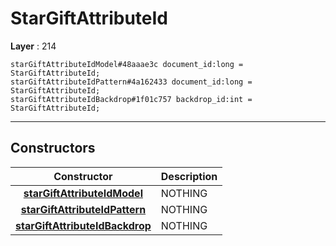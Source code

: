 # StarGiftAttributeId

**Layer** : 214

```tl
starGiftAttributeIdModel#48aaae3c document_id:long = StarGiftAttributeId;
starGiftAttributeIdPattern#4a162433 document_id:long = StarGiftAttributeId;
starGiftAttributeIdBackdrop#1f01c757 backdrop_id:int = StarGiftAttributeId;
```

---

## Constructors

| Constructor | Description |
| :---: | :--- |
| [**starGiftAttributeIdModel**](constructor/starGiftAttributeIdModel) | NOTHING |
| [**starGiftAttributeIdPattern**](constructor/starGiftAttributeIdPattern) | NOTHING |
| [**starGiftAttributeIdBackdrop**](constructor/starGiftAttributeIdBackdrop) | NOTHING |